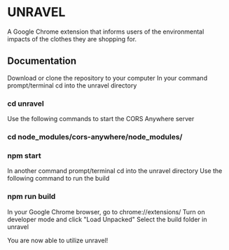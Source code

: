 # UNRAVEL

A Google Chrome extension that informs users of the environmental impacts of the clothes they are shopping for. 

## Documentation

Download or clone the repository to your computer
In your command prompt/terminal cd into the unravel directory

### cd unravel

Use the following commands to start the CORS Anywhere server
### cd node_modules/cors-anywhere/node_modules/
### npm start

In another command prompt/terminal cd into the unravel directory
Use the following command to run the build
### npm run build

In your Google Chrome browser, go to chrome://extensions/
Turn on developer mode and click "Load Unpacked"
Select the build folder in unravel

You are now able to utilize unravel!

